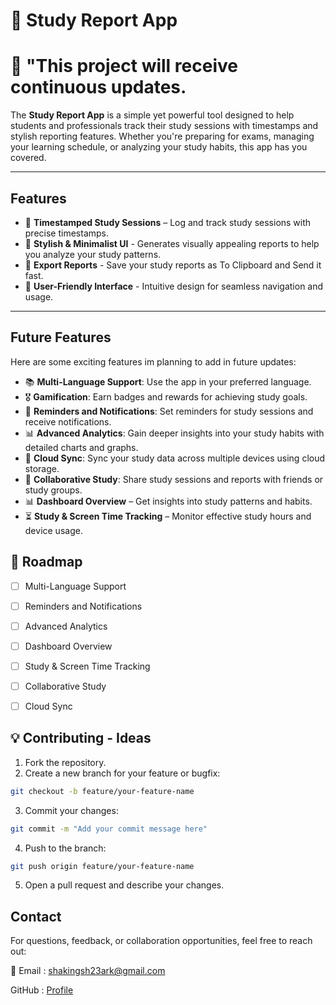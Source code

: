# 📌 Study Report App
# 🚂 "This project will receive continuous updates.
The **Study Report App** is a simple yet powerful tool designed to help students and professionals track their study sessions with timestamps and stylish reporting features. Whether you're preparing for exams, managing your learning schedule, or analyzing your study habits, this app has you covered.

---

## Features

- 📆 **Timestamped Study Sessions** – Log and track study sessions with precise timestamps.
- 🎨 **Stylish & Minimalist UI** - Generates visually appealing reports to help you analyze your study patterns.
- 📝 **Export Reports** - Save your study reports as To Clipboard and Send it fast.
- 📲 **User-Friendly Interface** - Intuitive design for seamless navigation and usage.

---

## Future Features

Here are some exciting features im planning to add in future updates:

- 📚 **Multi-Language Support**: Use the app in your preferred language.
- 🎖 **Gamification**: Earn badges and rewards for achieving study goals.
- 🔔 **Reminders and Notifications**: Set reminders for study sessions and receive notifications.
- 📊 **Advanced Analytics**: Gain deeper insights into your study habits with detailed charts and graphs.
- 📍 **Cloud Sync**: Sync your study data across multiple devices using cloud storage.
- 📳 **Collaborative Study**: Share study sessions and reports with friends or study groups.
- 📊 **Dashboard Overview** – Get insights into study patterns and habits.
- ⏳ **Study & Screen Time Tracking** – Monitor effective study hours and device usage.

## 🎯 Roadmap
- [ ] Multi-Language Support
- [ ] Reminders and Notifications
- [ ] Advanced Analytics
- [ ] Dashboard Overview
- [ ] Study & Screen Time Tracking
- [ ] Collaborative Study
- [ ] Cloud Sync


## 💡 Contributing - Ideas

1. Fork the repository.
2. Create a new branch for your feature or bugfix:
```bash 
git checkout -b feature/your-feature-name
```
3. Commit your changes:
```bash
git commit -m "Add your commit message here"
```
4. Push to the branch:
```bash
git push origin feature/your-feature-name
```
5. Open a pull request and describe your changes.

## Contact
For questions, feedback, or collaboration opportunities, feel free to reach out:

📧 Email : shakingsh23ark@gmail.com

GitHub : [Profile](https://github.com/Tonisark)
